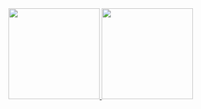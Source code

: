 <div>
  <a href="https://github.com/jothank">
  <img height="180em" src="https://github-readme-stats.vercel.app/api?username=jothank&show_icons=true&theme=dark&include_all_commits=true&count_private=true"/>
  <img height="180em" src="https://github-readme-stats.vercel.app/api/top-langs/?username=jothank&layout=compact&langs_count=16&theme=dark"/>
</div>
